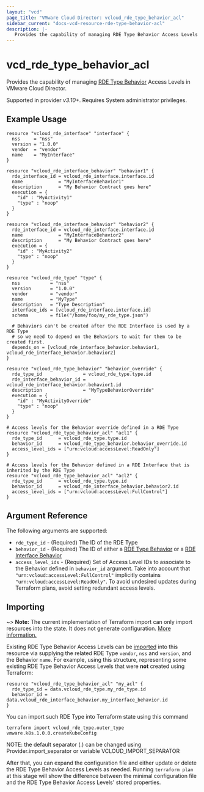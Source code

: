 ```yaml
---
layout: "vcd"
page_title: "VMware Cloud Director: vcloud_rde_type_behavior_acl"
sidebar_current: "docs-vcd-resource-rde-type-behavior-acl"
description: |-
   Provides the capability of managing RDE Type Behavior Access Levels in VMware Cloud Director.
---
```


# vcd\_rde\_type\_behavior\_acl

Provides the capability of managing [RDE Type Behavior](/providers/vmware/vcd/latest/docs/resources/rde_type_behavior) Access Levels
in VMware Cloud Director.

Supported in provider *v3.10+*. Requires System administrator privileges.

## Example Usage

```hcl
resource "vcloud_rde_interface" "interface" {
  nss     = "nss"
  version = "1.0.0"
  vendor  = "vendor"
  name    = "MyInterface"
}

resource "vcloud_rde_interface_behavior" "behavior1" {
  rde_interface_id = vcloud_rde_interface.interface.id
  name             = "MyInterfaceBehavior1"
  description      = "My Behavior Contract goes here"
  execution = {
    "id" : "MyActivity1"
    "type" : "noop"
  }
}

resource "vcloud_rde_interface_behavior" "behavior2" {
  rde_interface_id = vcloud_rde_interface.interface.id
  name             = "MyInterfaceBehavior2"
  description      = "My Behavior Contract goes here"
  execution = {
    "id" : "MyActivity2"
    "type" : "noop"
  }
}

resource "vcloud_rde_type" "type" {
  nss           = "nss"
  version       = "1.0.0"
  vendor        = "vendor"
  name          = "MyType"
  description   = "Type Description"
  interface_ids = [vcloud_rde_interface.interface.id]
  schema        = file("/home/foo/my_rde_type.json")

  # Behaviors can't be created after the RDE Interface is used by a RDE Type
  # so we need to depend on the Behaviors to wait for them to be created first.
  depends_on = [vcloud_rde_interface_behavior.behavior1, vcloud_rde_interface_behavior.behavior2]
}

resource "vcloud_rde_type_behavior" "behavior_override" {
  rde_type_id               = vcloud_rde_type.type.id
  rde_interface_behavior_id = vcloud_rde_interface_behavior.behavior1.id
  description               = "MyTypeBehaviorOverride"
  execution = {
    "id" : "MyActivityOverride"
    "type" : "noop"
  }
}

# Access levels for the Behavior override defined in a RDE Type
resource "vcloud_rde_type_behavior_acl" "acl1" {
  rde_type_id      = vcloud_rde_type.type.id
  behavior_id      = vcloud_rde_type_behavior.behavior_override.id
  access_level_ids = ["urn:vcloud:accessLevel:ReadOnly"]
}

# Access levels for the Behavior defined in a RDE Interface that is inherited by the RDE Type
resource "vcloud_rde_type_behavior_acl" "acl2" {
  rde_type_id      = vcloud_rde_type.type.id
  behavior_id      = vcloud_rde_interface_behavior.behavior2.id
  access_level_ids = ["urn:vcloud:accessLevel:FullControl"]
}
```

## Argument Reference

The following arguments are supported:

* `rde_type_id` - (Required) The ID of the RDE Type
* `behavior_id` - (Required) The ID of either a [RDE Type Behavior](/providers/vmware/vcd/latest/docs/resources/rde_type_behavior)
  or a [RDE Interface Behavior](/providers/vmware/vcd/latest/docs/resources/rde_interface_behavior)
* `access_level_ids` - (Required) Set of Access Level IDs to associate to the Behavior defined in `behavior_id` argument.
  Take into account that `"urn:vcloud:accessLevel:FullControl"` implicitly contains `"urn:vcloud:accessLevel:ReadOnly"`.
  To avoid undesired updates during Terraform plans, avoid setting redundant access levels.

## Importing

~> **Note:** The current implementation of Terraform import can only import resources into the state. It does not generate
configuration. [More information.][docs-import]

Existing RDE Type Behavior Access Levels can be [imported][docs-import] into this resource via supplying the related RDE Type `vendor`, `nss` and `version`, and
the Behavior `name`.
For example, using this structure, representing some existing RDE Type Behavior Access Levels that were **not** created using Terraform:

```hcl
resource "vcloud_rde_type_behavior_acl" "my_acl" {
  rde_type_id = data.vcloud_rde_type.my_rde_type.id
  behavior_id = data.vcloud_rde_interface_behavior.my_interface_behavior.id
}
```

You can import such RDE Type into Terraform state using this command

```
terraform import vcloud_rde_type.outer_type vmware.k8s.1.0.0.createKubeConfig
```

NOTE: the default separator (.) can be changed using Provider.import_separator or variable VCLOUD_IMPORT_SEPARATOR

[docs-import]:https://www.terraform.io/docs/import/

After that, you can expand the configuration file and either update or delete the RDE Type Behavior Access Levels as needed. Running `terraform plan`
at this stage will show the difference between the minimal configuration file and the RDE Type Behavior Access Levels' stored properties.
